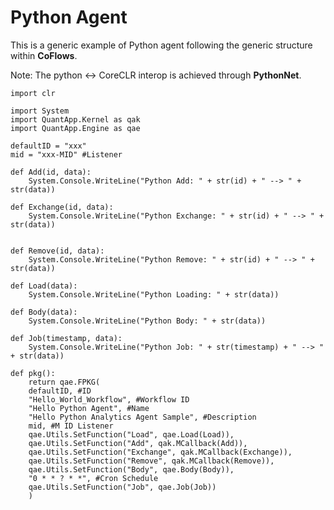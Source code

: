 Python Agent
===
This is a generic example of Python agent following the generic structure within **CoFlows**.

Note: The python <-> CoreCLR interop is achieved through **PythonNet**.

    import clr

    import System
    import QuantApp.Kernel as qak
    import QuantApp.Engine as qae

    defaultID = "xxx"
    mid = "xxx-MID" #Listener

    def Add(id, data):
        System.Console.WriteLine("Python Add: " + str(id) + " --> " + str(data))
        
    def Exchange(id, data):
        System.Console.WriteLine("Python Exchange: " + str(id) + " --> " + str(data))
        
        
    def Remove(id, data):
        System.Console.WriteLine("Python Remove: " + str(id) + " --> " + str(data))
        
    def Load(data):
        System.Console.WriteLine("Python Loading: " + str(data))
        
    def Body(data):
        System.Console.WriteLine("Python Body: " + str(data))

    def Job(timestamp, data):
        System.Console.WriteLine("Python Job: " + str(timestamp) + " --> " + str(data))

    def pkg():
        return qae.FPKG(
        defaultID, #ID
        "Hello_World_Workflow", #Workflow ID
        "Hello Python Agent", #Name
        "Hello Python Analytics Agent Sample", #Description
        mid, #M ID Listener
        qae.Utils.SetFunction("Load", qae.Load(Load)), 
        qae.Utils.SetFunction("Add", qak.MCallback(Add)), 
        qae.Utils.SetFunction("Exchange", qak.MCallback(Exchange)), 
        qae.Utils.SetFunction("Remove", qak.MCallback(Remove)), 
        qae.Utils.SetFunction("Body", qae.Body(Body)), 
        "0 * * ? * *", #Cron Schedule
        qae.Utils.SetFunction("Job", qae.Job(Job))
        )